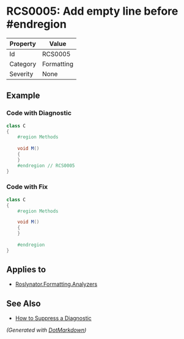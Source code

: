 # RCS0005: Add empty line before \#endregion

| Property | Value      |
| -------- | ---------- |
| Id       | RCS0005    |
| Category | Formatting |
| Severity | None       |

## Example

### Code with Diagnostic

```csharp
class C
{
    #region Methods
    
    void M()
    {
    }
    #endregion // RCS0005
}
```

### Code with Fix

```csharp
class C
{
    #region Methods

    void M()
    {
    }
    
    #endregion
}
```

## Applies to

* [Roslynator.Formatting.Analyzers](https://www.nuget.org/packages/Roslynator.Formatting.Analyzers)

## See Also

* [How to Suppress a Diagnostic](../HowToConfigureAnalyzers.md#how-to-suppress-a-diagnostic)


*\(Generated with [DotMarkdown](http://github.com/JosefPihrt/DotMarkdown)\)*
